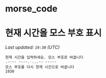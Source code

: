 # morse_code
# 현재 시간을 모스 부호 표시
<!-- MORSE_TIME_START -->
_Last updated: `19:30` (UTC)_

```
현재 시간을 입력하세요. 모스 부호로 바꿉니다
.---- ----. ...-- -----
모스 부호를 다시 현재 시간으로 바꿉니다
1930
```
<!-- MORSE_TIME_END -->
